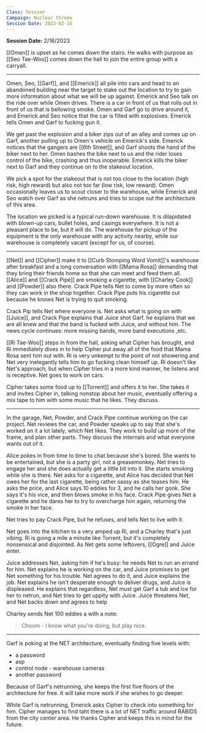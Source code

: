 ```yaml
---
Class: Session
Campaign: Nuclear Chrome
Session Date: 2023-02-16
---
```

**Session Date:** 2/16/2023

[[Omen]] is upset as he comes down the stairs. He walks with purpose as [[Seo Tae-Woo]] comes down the hall to join the entire group with a carryall.

----

Omen, Seo, [[Garf]], and [[Emerick]] all pile into cars and head to an abandoned building near the target to stake out the location to try to gain more information about what we will be up against. Emerick and Seo talk on the ride over while Omen drives. There is a car in front of us that rolls out in front of us that is bellowing smoke. Omen and Garf go to drive around it, and Emerick and Seo notice that the car is filled with explosives. Emerick tells Omen and Garf to fucking gun it.

We get past the explosion and a biker zips out of an alley and comes up on Garf, another pulling up to Omen's vehicle on Emerick's side. Emerick notices that the gangers are [[6th Street]], and Garf shoots the hand of the biker next to her. Omen bashes the bike next to us and the rider loses control of the bike, crashing and thus inoperable. Emerick kills the biker next to Garf and they continue on to the stakeout location.

We pick a spot for the stakeout that is not too close to the location (high risk, high reward) but also not too far (low risk, low reward). Omen occasionally leaves us to scout closer to the warehouse, while Emerick and Seo watch over Garf as she netruns and tries to scope out the architecture of this area.

The location we picked is a typical run-down warehouse. It is dilapidated with blown-up cars, bullet holes, and casings everywhere. It is not a pleasant place to be, but it will do. The warehouse for pickup of the equipment is the only warehouse with any activity nearby, while our warehouse is completely vacant (except for us, of course).

---

[[Net]] and [[Cipher]] make it to [[Curb Stomping Word Vomit]]'s warehouse after breakfast and a long conversation with [[Mama Rosa]] demanding that they bring their friends home so that she can meet and feed them all. [[Alice]] and [[Crack Pipe]] are smoking a cigarette, with [[Charley Cook]] and [[Powder]] also there. Crack Pipe tells Net to come by more often so they can work in the shop together. Crack Pipe puts his cigarette out because he knows Net is trying to quit smoking.

Crack Pip tells Net where everyone is. Net asks what is going on with [[Juice]], and Crack Pipe explains that Juice shot Garf. he explains that we are all knew and that the band is fucked with Juice, and without him. The news cycle continues: more missing bands, more band executions ,etc.

[[Ri Tae-Woo]] steps in from the hall, asking what Cipher has brought, and Ri immediately dives in to help Cipher put away all of the food that Mama Rosa sent him out with. Ri is very unkempt to the point of not showering and Net very inelegantly tells him to go fucking clean himself up. Ri doesn't like Net's approach, but when Cipher tries in a more kind manner, he listens and is receptive. Net goes to work on cars.

Cipher takes some food up to [[Torrent]] and offers it to her. She takes it and invites Cipher in, talking nonstop about her music, eventually offering a mix tape to him with some music that he likes. They discuss.

---

In the garage, Net, Powder, and Crack Pipe continue working on the car project. Net reviews the car, and Powder speaks up to say that she's worked on it a lot lately, which Net likes. They work to build up more of the frame, and plan other parts. They discuss the internals and what everyone wants out of it.

Alice pokes in from time to time to chat because she's bored. She wants to be entertained, but she is a party girl, not a greasemonkey. Net tries to engage her and she does actually get a little bit into it. She starts smoking while she is there. Net asks for a cigarette, and Alice has decided that Net owes her for the last cigarette, being rather sassy as she teases him. He asks the price, and Alice says 10 eddies for 3, and he calls her gonk. She says it's his vice, and  then blows smoke in his face. Crack Pipe gives Net a cigarette and he dares her to try to overcharge him again, returning the smoke in her face.

Net tries to pay Crack Pipe, but he refuses, and tells Net to live with it.

Net goes into the kitchen to a very amped up Ri, and a Charley that's just vibing. Ri is going a mile a minute like Torrent, but it's completely nonsensical and disjointed. As Net gets some leftovers, [[Ogre]] and Juice enter.

Juice addresses Net, asking him if he's busy: he needs Net to run an errand for him. Net explains he is working on the car, and Juice promises to get Net something for his trouble. Net agrees to do it, and Juice explains the job. Net explains he isn't desperate enough to deliver drugs, and Juice is displeased. He explains that regardless, Net *must* get Garf a tub and ice for her to netrun, and Net tries to get uppity with Juice. Juice threatens Net, and Net backs down and agrees to help

Charley sends Net 100 eddies a with a note:
>Choom - I know what you're doing, but play nice.

---

Garf is poking at the NET architecture, eventually finding five levels with:
- a password
- asp
- control node - warehouse cameras
- another password

Because of Garf's netrunning, she keeps the first five floors of the architecture for free. It will take more work if she wishes to go deeper.

While Garf is netrunning, Emerick asks Cipher to check into something for him. Cipher manages to find taht there is a lot of NET traffic around RABIDS from the city center area. He thanks Cipher and keeps this in mind for the future.
